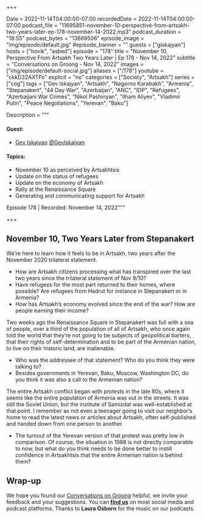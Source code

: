 +++

Date = 2022-11-14T04:00:00-07:00
recordedDate = 2022-11-14T04:00:00-07:00
podcast_file = "11695851-november-10-perspective-from-artsakh-two-years-later-ep-178-november-14-2022.mp3"
podcast_duration = "18:55"
podcast_bytes = "13669506"
episode_image = "img/episode/default.jpg"
#episode_banner = ""
guests = ["giskajyan"]
hosts = ["hovik", "asbed"]
episode = "178"
title = "November 10, Perspective From Artsakh Two Years Later | Ep 178 - Nov 14, 2022"
subtitle = "Conversations on Groong - Nov 14, 2022"
images = ["img/episode/default-social.jpg"]
aliases = ["/178"]
youtube = "ckkD32AXTFo"
explicit = "no"
categories = ["Society", "Artsakh"]
series = ["cog"]
tags = ["Gev Iskajyan", "Artsakh", "Nagorno Karabakh", "Armenia", "Stepanakert", "44 Day War", "Azerbaijan", "ANC", "IDP", "Refugees", "Azerbaijani War Crimes", "Nikol Pashinyan", "Ilham Aliyev", "Vladimir Putin", "Peace Negotiations", "Yerevan", "Baku"]

Description = """

#### Guest: 
* [Gev Iskajyan](/guest/giskajyan) [@GevIskajyan](https://www.twitter.com/geviskajyan)

#### Topics:
* November 10 as perceived by Artsakhtsis
* Update on the status of refugees
* Update on the economy of Artsakh
* Rally at the Renaissance Square
* Generating and communicating support for Artsakh

Episode 178 | Recorded: November 14, 2022"""

+++

## November 10, Two Years Later from Stepanakert

We’re here to learn how it feels to be in Artsakh, two years after the November 2020 trilateral statement.

* How are Artsakh citizens processing what has transpired over the last two years since the trilateral statement of Nov 9/10?
* Have refugees for the most part returned to their homes, where possible? Are refugees from Hadrut for instance in Stepanakert or in Armenia?
* How has Artsakh’s economy evolved since the end of the war? How are people earning their income?

Two weeks ago the Renaissance Square in Stepanakert was full with a sea of people, over a third of the population of all of Artsakh, who once again told the world that they’re not going to be subjects of geopolitical barters, that their rights of self-determination and to be part of the Armenian nation, to live on their historic land, are inalienable.

* Who was the addressee of that statement? Who do you think they were talking to?
* Besides governments in Yerevan, Baku, Moscow, Washington DC, do you think it was also a call to the Armenian nation?


The entire Artsakh conflict began with protests in the late 80s, where it seems like the entire population of Armenia was out in the streets. It was still the Soviet Union, but the institute of Samizdat was well-established at that point. I remember as not even a teenager going to visit our neighbor’s home to read the latest news or articles about Artsakh, often self-published and handed down from one person to another.

* The turnout of the Yerevan version of that protest was pretty low in comparison. Of course, the situation in 1988 is not directly comparable to now, but what do you think needs to be done better to instill confidence in Artsakhtsis that the entire Armenian nation is behind them?


## Wrap-up

We hope you found our [Conversations on Groong](/series/cog/) helpful, we invite your feedback and your suggestions. You can [**find us**](https://linktr.ee/groong) on most social media and podcast platforms. Thanks to **Laura Osborn** for the music on our podcasts.
